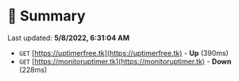 # 📖 Summary
Last updated: **5/8/2022, 6:31:04 AM**

- `GET` [https://uptimerfree.tk](https://uptimerfree.tk) - **Up** (390ms)
- `GET` [https://monitoruptimer.tk](https://monitoruptimer.tk) - **Down** (228ms)
